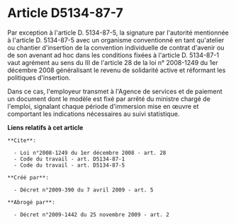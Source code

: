 # Article D5134-87-7

Par exception à l'article D. 5134-87-5, la signature par l'autorité mentionnée à l'article D. 5134-87-5 avec un organisme
conventionné en tant qu'atelier ou chantier d'insertion de la convention individuelle de contrat d'avenir ou de son avenant
ad hoc dans les conditions fixées à l'article D. 5134-87-1 vaut agrément au sens du III de l'article 28 de la loi n°
2008-1249 du 1er décembre 2008 généralisant le revenu de solidarité active et réformant les politiques d'insertion. 

Dans ce cas, l'employeur transmet à l'Agence de services et de paiement un document dont le modèle est fixé par arrêté du
ministre chargé de l'emploi, signalant chaque période d'immersion mise en œuvre et comportant les indications nécessaires au
suivi statistique.

**Liens relatifs à cet article**

	**Cite**:

	  - Loi n°2008-1249 du 1er décembre 2008 - art. 28
	  - Code du travail - art. D5134-87-1
	  - Code du travail - art. D5134-87-5

	**Créé par**:

	  - Décret n°2009-390 du 7 avril 2009 - art. 5

	**Abrogé par**:

	  - Décret n°2009-1442 du 25 novembre 2009 - art. 2
